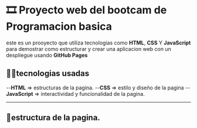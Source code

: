# 🎞 Proyecto web del bootcam de Programacion basica

este es un prooyecto que utiliza tecnologias como **HTML**, **CSS** Y **JavaScript** para demostrar como
estructurar y crear una aplicacion web con un despliegue usando **GitHub Pages**

## 🐱‍👤tecnologias usadas
--**HTML** => estructuras de la pagina.
--**CSS** => estilo y diseño de la pagina
--**JavaScript** => interactividad y funcionalidad de la pagina.


---

## 📁estructura de la pagina.